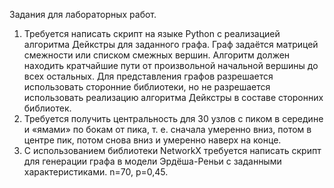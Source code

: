 Задания для лабораторных работ.
1. Требуется написать скрипт на языке Python с реализацией алгоритма Дейкстры для заданного графа. Граф задаётся матрицей смежности или списком смежных вершин. Алгоритм должен находить кратчайшие пути от произвольной начальной вершины до всех остальных. Для представления графов разрешается использовать сторонние библиотеки, но не разрешается использовать реализацию алгоритма Дейкстры в составе сторонних библиотек.
2. Требуется получить центральность для 30 узлов с пиком в середине и «ямами» по бокам от пика, т. е. сначала умеренно вниз, потом в центре пик, потом снова вниз и умеренно наверх на конце.
3. С использованием библиотеки NetworkX требуется написать скрипт для генерации графа в модели Эрдёша-Реньи с заданными характеристиками. 
n=70, p=0,45.
